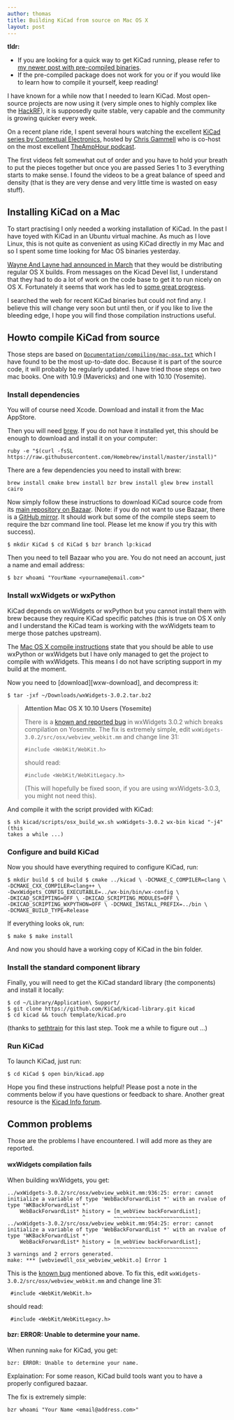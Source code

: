 ```yaml
---
author: thomas
title: Building KiCad from source on Mac OS X
layout: post
---
```


**tldr:**

 * If you are looking for a quick way to get KiCad running, please refer to [my newer
post with pre-compiled binaries][kicad-binaries].
 * If the pre-compiled package does not work for you or if you would like to learn
 how to compile it yourself, keep reading!


I have known for a while now that I needed to learn KiCad. Most open-source
projects are now using it (very simple ones to highly complex like the
[HackRF]), it is supposedly quite stable, very capable and the community is
growing quicker every week.

On a recent plane ride, I spent several hours watching the excellent [KiCad
series by Contextual Electronics][ce-kicad-playlists], hosted by [Chris
Gammell](https://twitter.com/Chris_Gammell) who is co-host on the most excellent
[TheAmpHour podcast](http://www.theamphour.com).

The first videos felt somewhat out of order and you have to hold your breath to
put the pieces together but once you are passed Series 1 to 3 everything starts
to make sense. I found the videos to be a great balance of speed and density
(that is they are very dense and very little time is wasted on easy stuff).

## Installing KiCad on a Mac

To start practising I only needed a working installation of KiCad. In the past I
have toyed with KiCad in an Ubuntu virtual machine. As much as I love Linux,
this is not quite as convenient as using KiCad directly in my Mac and so I spent
some time looking for Mac OS binaries yesterday.

[Wayne And Layne had announced in
March](http://discuss.wayneandlayne.com/t/experimental-mac-build-from-march-3-2014/17)
that they would be distributing regular OS X builds. From messages on the Kicad
Devel list, I understand that they had to do a lot of work on the code base to
get it to run nicely on OS X. Fortunately it seems that work has led to [some
great progress](https://lists.launchpad.net/kicad-developers/msg15487.html).

I searched the web for recent KiCad binaries but could not find any.  I believe
this will change very soon but until then, or if you like to live the bleeding
edge, I hope you will find those compilation instructions useful.

<!-- more -->


## Howto compile KiCad from source


Those steps are based on [`Documentation/compiling/mac-osx.txt`][compile] which
I have found to be the most up-to-date doc. Because it is part of the source
code, it will probably be regularly updated.  I have tried those steps on two
mac books. One with 10.9 (Mavericks) and one with 10.10 (Yosemite).

### Install dependencies

You will of course need Xcode. Download and install it from the Mac AppStore.

Then you will need [brew]. If you do not have it installed yet, this should be
enough to download and install it on your computer:

    ruby -e "$(curl -fsSL
    https://raw.githubusercontent.com/Homebrew/install/master/install)"

There are a few dependencies you need to install with brew:

    brew install cmake brew install bzr brew install glew brew install cairo

Now simply follow these instructions to download KiCad source code from its
[main repository on Bazaar][kicad-bzr]. (Note: if you do not want to use Bazaar,
there is a [GitHub mirror][kicad-git]. It should work but some of the compile
steps seem to require the bzr command line tool. Please let me know if you try
this with success).

    $ mkdir KiCad $ cd KiCad $ bzr branch lp:kicad

Then you need to tell Bazaar who you are. You do not need an account, just a
name and email address:

    $ bzr whoami "YourName <yourname@email.com>"

### Install wxWidgets or wxPython

KiCad depends on wxWidgets or wxPython but you cannot install them with brew
because they require KiCad specific patches (this is true on OS X only and I
understand the KiCad team is working with the wxWidgets team to merge those
patches upstream).

The [Mac OS X compile instructions][compile] state that you should be able to
use wxPython or wxWidgets but I have only managed to get the project to compile
with wxWidgets. This means I do not have scripting support in my build at the
moment.

Now you need to [download][wxw-download], and decompress it:

    $ tar -jxf ~/Downloads/wxWidgets-3.0.2.tar.bz2

> **Attention Mac OS X 10.10 Users (Yosemite)**
>
> There is a [known and reported bug][wxbug] in wxWidgets 3.0.2 which breaks
> compilation on Yosemite. The fix is extremely simple, edit
> `wxWidgets-3.0.2/src/osx/webview_webkit.mm` and change line 31:
>
>     #include <WebKit/WebKit.h>
>
>should read:
>
>     #include <WebKit/WebKitLegacy.h>
>
> (This will hopefully be fixed soon, if you are using wxWidgets-3.0.3, you
> might not need this).

And compile it with the script provided with KiCad:

    $ sh kicad/scripts/osx_build_wx.sh wxWidgets-3.0.2 wx-bin kicad "-j4" (this
    takes a while ...)

### Configure and build KiCad

Now you should have everything required to configure KiCad, run:

    $ mkdir build $ cd build $ cmake ../kicad \ -DCMAKE_C_COMPILER=clang \
    -DCMAKE_CXX_COMPILER=clang++ \
    -DwxWidgets_CONFIG_EXECUTABLE=../wx-bin/bin/wx-config \
    -DKICAD_SCRIPTING=OFF \ -DKICAD_SCRIPTING_MODULES=OFF \
    -DKICAD_SCRIPTING_WXPYTHON=OFF \ -DCMAKE_INSTALL_PREFIX=../bin \
    -DCMAKE_BUILD_TYPE=Release

If everything looks ok, run:

    $ make $ make install

And now you should have a working copy of KiCad in the bin folder.

### Install the standard component library

Finally, you will need to get the KiCad standard library (the components) and
install it locally:

    $ cd ~/Library/Application\ Support/
    $ git clone https://github.com/KiCad/kicad-library.git kicad
    $ cd kicad && touch template/kicad.pro

(thanks to [sethtrain] for this last step. Took me a while to figure out ...)

### Run KiCad

To launch KiCad, just run:

    $ cd KiCad $ open bin/kicad.app

Hope you find these instructions helpful! Please post a note in the comments
below if you have questions or feedback to share. Another great resource is the
[Kicad Info forum][kicad-forum].

## Common problems

Those are the problems I have encountered. I will add more as they are reported.


#### wxWidgets compilation fails

When building wxWidgets, you get:

    ../wxWidgets-3.0.2/src/osx/webview_webkit.mm:936:25: error: cannot initialize a variable of type 'WebBackForwardList *' with an rvalue of type 'WKBackForwardList *'
        WebBackForwardList* history = [m_webView backForwardList];
                            ^         ~~~~~~~~~~~~~~~~~~~~~~~~~~~
    ../wxWidgets-3.0.2/src/osx/webview_webkit.mm:954:25: error: cannot initialize a variable of type 'WebBackForwardList *' with an rvalue of type 'WKBackForwardList *'
        WebBackForwardList* history = [m_webView backForwardList];
                            ^         ~~~~~~~~~~~~~~~~~~~~~~~~~~~
    3 warnings and 2 errors generated.
    make: *** [webviewdll_osx_webview_webkit.o] Error 1

This is the [known bug][wxbug] mentioned above. To fix this, edit
 `wxWidgets-3.0.2/src/osx/webview_webkit.mm` and change line 31:

     #include <WebKit/WebKit.h>

should read:

     #include <WebKit/WebKitLegacy.h>

#### bzr: ERROR: Unable to determine your name.

When running `make` for KiCad, you get:

    bzr: ERROR: Unable to determine your name.

Explaination: For some reason, KiCad build tools want you to have a properly configured
bazaar.

The fix is extremely simple:

    bzr whoami "Your Name <email@address.com>"


[hackrf]: https://github.com/mossmann/hackrf
[wxwdownload]: http://sourceforge.net/projects/wxwindows/files/3.0.2/wxWidgets-3.0.2.tar.bz2/download
[ce-kicad-playlists]: https://www.youtube.com/user/contextualelectronic/playlists
[brew]: http://brew.sh
[sethtrain]: https://forum.kicad.info/t/tips-for-running-kicad-on-mac-os-x/70
[compile]: http://bazaar.launchpad.net/~kicad-product-committers/kicad/product/view/head:/Documentation/compiling/mac-osx.txt
[kicad-bzr]: https://code.launchpad.net/kicad
[kicad-git]: https://github.com/KiCad/kicad-source-mirror
[wxbug]: http://trac.wxwidgets.org/ticket/16329
[kicad-forum]: https://forum.kicad.info/
[kicad-binaries]: /2014/11/KiCad-OS-X-Binaries/
